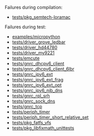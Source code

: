 Failures during compilation:
- [tests/pkg_semtech-loramac](tests/pkg_semtech-loramac/compilation.failed)

Failures during test:
- [examples/micropython](examples/micropython/test.failed)
- [tests/driver_grove_ledbar](tests/driver_grove_ledbar/test.failed)
- [tests/driver_hd44780](tests/driver_hd44780/test.failed)
- [tests/driver_my9221](tests/driver_my9221/test.failed)
- [tests/emcute](tests/emcute/test.failed)
- [tests/gnrc_dhcpv6_client](tests/gnrc_dhcpv6_client/test.failed)
- [tests/gnrc_dhcpv6_client_6lbr](tests/gnrc_dhcpv6_client_6lbr/test.failed)
- [tests/gnrc_ipv6_ext](tests/gnrc_ipv6_ext/test.failed)
- [tests/gnrc_ipv6_ext_frag](tests/gnrc_ipv6_ext_frag/test.failed)
- [tests/gnrc_ipv6_ext_opt](tests/gnrc_ipv6_ext_opt/test.failed)
- [tests/gnrc_ipv6_nib_dns](tests/gnrc_ipv6_nib_dns/test.failed)
- [tests/gnrc_rpl_srh](tests/gnrc_rpl_srh/test.failed)
- [tests/gnrc_sock_dns](tests/gnrc_sock_dns/test.failed)
- [tests/gnrc_tcp](tests/gnrc_tcp/test.failed)
- [tests/periph_timer](tests/periph_timer/test.failed)
- [tests/periph_timer_short_relative_set](tests/periph_timer_short_relative_set/test.failed)
- [tests/pkg_fatfs_vfs](tests/pkg_fatfs_vfs/test.failed)
- [tests/pkg_libfixmath_unittests](tests/pkg_libfixmath_unittests/test.failed)
